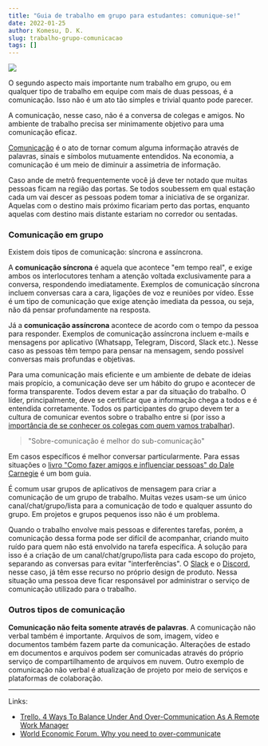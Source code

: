 ```yaml
---
title: "Guia de trabalho em grupo para estudantes: comunique-se!"
date: 2022-01-25
author: Komesu, D. K.
slug: trabalho-grupo-comunicacao
tags: []
---
```


![](https://images2.imgbox.com/8f/d2/jYbDBvUh_o.jpg)

O segundo aspecto mais importante num trabalho em grupo, ou em qualquer tipo de trabalho em equipe com mais de duas pessoas, é a comunicação. Isso não é um ato tão simples e trivial quanto pode parecer.

A comunicação, nesse caso, não é a conversa de colegas e amigos. No ambiente de trabalho precisa ser minimamente objetivo para uma comunicação eficaz.

[Comunicação](https://en.wikipedia.org/wiki/Communication) é o ato de tornar comum alguma informação através de palavras, sinais e símbolos mutuamente entendidos. Na economia, a comunicação é um meio de diminuir a assimetria de informação.

Caso ande de metrô frequentemente você já deve ter notado que muitas pessoas ficam na região das portas. Se todos soubessem em qual estação cada um vai descer as pessoas podem tomar a iniciativa de se organizar. Aquelas com o destino mais próximo ficariam perto das portas, enquanto aquelas com destino mais distante estariam no corredor ou sentadas.

### Comunicação em grupo

Existem dois tipos de comunicação: síncrona e assíncrona.

A **comunicação síncrona** é aquela que acontece "em tempo real", e exige ambos os interlocutores tenham a atenção voltada exclusivamente para a conversa, respondendo imediatamente. Exemplos de comunicação síncrona incluem conversas cara a cara, ligações de voz e reuniões por vídeo. Esse é um tipo de comunicação que exige atenção imediata da pessoa, ou seja, não dá pensar profundamente na resposta.

Já a **comunicação assíncrona** acontece de acordo com o tempo da pessoa para responder. Exemplos de comunicação assíncrona incluem e-mails e mensagens por aplicativo (Whatsapp, Telegram, Discord, Slack etc.). Nesse caso as pessoas têm tempo para pensar na mensagem, sendo possível conversas mais profundas e objetivas.

Para uma comunicação mais eficiente e um ambiente de debate de ideias mais propício, a comunicação deve ser um hábito do grupo e acontecer de forma transparente. Todos devem estar a par da situação do trabalho. O líder, principalmente, deve se certificar que a informação chega a todos e é entendida corretamente. Todos os participantes do grupo devem ter a cultura de comunicar eventos sobre o trabalho entre si (por isso a [importância de se conhecer os colegas com quem vamos trabalhar](https://dkko.me/trabalho-grupo-colegas/)).

<blockquote class="wp-block-quote">"Sobre-comunicação é melhor do sub-comunicação"</blockquote>

Em casos específicos é melhor conversar particularmente. Para essas situações o [livro "Como fazer amigos e influenciar pessoas" do Dale Carnegie](https://www.amazon.com.br/Como-fazer-amigos-influenciar-pessoas/dp/8543108683) é um bom guia.

É comum usar grupos de aplicativos de mensagem para criar a comunicação de um grupo de trabalho. Muitas vezes usam-se um único canal/chat/grupo/lista para a comunicação de todo e qualquer assunto do grupo. Em projetos e grupos pequenos isso não é um problema.

Quando o trabalho envolve mais pessoas e diferentes tarefas, porém, a comunicação dessa forma pode ser difícil de acompanhar, criando muito ruído para quem não está envolvido na tarefa específica. A solução para isso é a criação de um canal/chat/grupo/lista para cada escopo do projeto, separando as conversas para evitar "interferências". O [Slack](https://slack.com) e o [Discord](https://discord.com), nesse caso, já têm esse recurso no próprio design de produto. Nessa situação uma pessoa deve ficar responsável por administrar o serviço de comunicação utilizado para o trabalho.

### Outros tipos de comunicação

**Comunicação não feita somente através de palavras**. A comunicação não verbal também é importante. Arquivos de som, imagem, vídeo e documentos também fazem parte da comunicação. Alterações de estado em documentos e arquivos podem ser comunicadas através do próprio serviço de compartilhamento de arquivos em nuvem. Outro exemplo de comunicação não verbal é atualização de projeto por meio de serviços e plataformas de colaboração.

---

Links:

- [Trello. 4 Ways To Balance Under And Over-Communication As A Remote Work Manager](https://blog.trello.com/under-and-over-communication)
- [World Economic Forum. Why you need to over-communicate](https://www.weforum.org/agenda/2015/03/why-you-need-to-over-communicate/)

